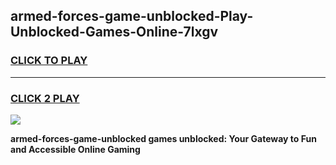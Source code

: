
## armed-forces-game-unblocked-Play-Unblocked-Games-Online-7lxgv
<h3>
<a href="https://premium76.site?title=armed-forces-game-unblocked&ref=24A">CLICK TO PLAY</a></h3>
<hr>

<h3>
<a href="https://premium76.site?title=armed-forces-game-unblocked&ref=24A">CLICK 2 PLAY</a>
  
</h3>

<a href="https://premium76.site?title=armed-forces-game-unblocked&ref=24A"><img src="https://clearcache.store/games.png"></a>


**armed-forces-game-unblocked games unblocked: Your Gateway to Fun and Accessible Online Gaming**
